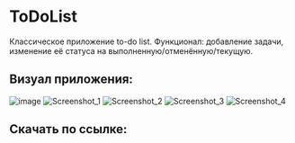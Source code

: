 # ToDoList
Классическое приложение to-do list.
Функционал: добавление задачи, изменение её статуса на выполненную/отменённую/текущую.


## Визуал приложения:


![image](https://github.com/MedVAL-na/ToDoList/assets/72570836/9420921b-0d43-4ebd-940b-48cbaadc9500)
![Screenshot_1](https://github.com/MedVAL-na/ToDoList/assets/72570836/18e2f8e4-d6aa-4fb0-b7c8-1c70eee18a22)
![Screenshot_2](https://github.com/MedVAL-na/ToDoList/assets/72570836/d0de55d2-89ef-44aa-ba3a-d4abd0c8cbeb)
![Screenshot_3](https://github.com/MedVAL-na/ToDoList/assets/72570836/a5664553-c9d5-4835-a098-e782608597d2)
![Screenshot_4](https://github.com/MedVAL-na/ToDoList/assets/72570836/830789d9-61ea-4243-ad03-f6a53bc6ae1a)

## Скачать по ссылке:
